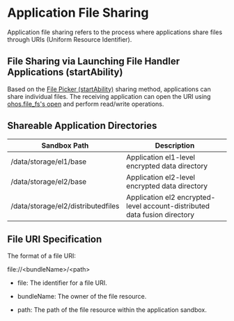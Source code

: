 # Application File Sharing

Application file sharing refers to the process where applications share files through URIs (Uniform Resource Identifier).

## File Sharing via Launching File Handler Applications (startAbility)

Based on the [File Picker (startAbility)](../application-models/cj-file-processing-apps-startup.md) sharing method, applications can share individual files. The receiving application can open the URI using [ohos.file_fs's open](../../../reference/source_en/CoreFileKit/cj-apis-file_fs.md#static-func-openstring-int64) and perform read/write operations.

## Shareable Application Directories

| Sandbox Path                         | Description |
| -------                              | ---- |
| /data/storage/el1/base               | Application el1-level encrypted data directory |
| /data/storage/el2/base               | Application el2-level encrypted data directory |
| /data/storage/el2/distributedfiles   | Application el2 encrypted-level account-distributed data fusion directory |

## File URI Specification

The format of a file URI:

file://&lt;bundleName&gt;/&lt;path&gt;

- file: The identifier for a file URI.

- bundleName: The owner of the file resource.

- path: The path of the file resource within the application sandbox.